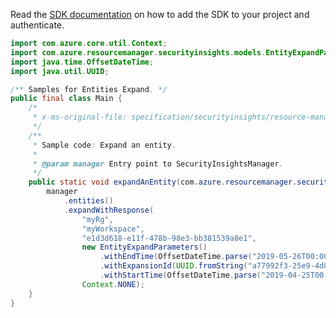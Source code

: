 Read the [SDK documentation](https://github.com/Azure/azure-sdk-for-java/blob/azure-resourcemanager-securityinsights_1.0.0-beta.2/sdk/securityinsights/azure-resourcemanager-securityinsights/README.md) on how to add the SDK to your project and authenticate.

```java
import com.azure.core.util.Context;
import com.azure.resourcemanager.securityinsights.models.EntityExpandParameters;
import java.time.OffsetDateTime;
import java.util.UUID;

/** Samples for Entities Expand. */
public final class Main {
    /*
     * x-ms-original-file: specification/securityinsights/resource-manager/Microsoft.SecurityInsights/preview/2022-01-01-preview/examples/entities/expand/PostExpandEntity.json
     */
    /**
     * Sample code: Expand an entity.
     *
     * @param manager Entry point to SecurityInsightsManager.
     */
    public static void expandAnEntity(com.azure.resourcemanager.securityinsights.SecurityInsightsManager manager) {
        manager
            .entities()
            .expandWithResponse(
                "myRg",
                "myWorkspace",
                "e1d3d618-e11f-478b-98e3-bb381539a8e1",
                new EntityExpandParameters()
                    .withEndTime(OffsetDateTime.parse("2019-05-26T00:00:00.000Z"))
                    .withExpansionId(UUID.fromString("a77992f3-25e9-4d01-99a4-5ff606cc410a"))
                    .withStartTime(OffsetDateTime.parse("2019-04-25T00:00:00.000Z")),
                Context.NONE);
    }
}
```
